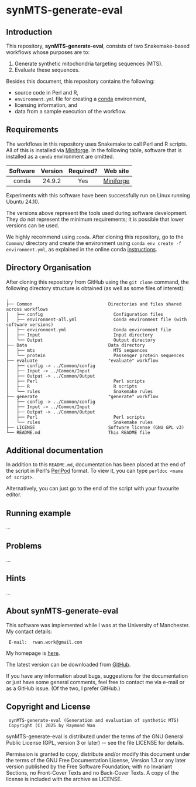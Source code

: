 synMTS-generate-eval
====================


Introduction
------------

This repository, **synMTS-generate-eval**, consists of two Snakemake-based workflows whose purposes are to:

1.  Generate synthetic mitochondria targeting sequences (MTS).
2.  Evaluate these sequences.

Besides this document, this repository contains the following:

  * source code in Perl and R,
  * `environment.yml` file for creating a [conda](https://docs.conda.io/en/latest/) environment,
  * licensing information, and
  * data from a sample execution of the workflow.


Requirements
------------

The workflows in this repository uses Snakemake to call Perl and R scripts.  All of this is installed via [Miniforge](https://github.com/conda-forge/miniforge).  In the following table, software that is installed as a `conda` environment are omitted.


| Software                | Version | Required? | Web site                                               |
|:-----------------------:|:-------:|:---------:|:------------------------------------------------------:|
| conda                   | 24.9.2  | Yes       | [Miniforge](https://github.com/conda-forge/miniforge)  |


Experiments with this software have been successfully run on Linux running Ubuntu 24.10.

The versions above represent the tools used during software development. They do not represent the minimum requirements; it is possible that lower versions can be used.

We highly recommend using `conda`.  After cloning this repository, go to the `Common/` directory and create the environment using `conda env create -f environment.yml`, as explained in the online conda [instructions](https://conda.io/projects/conda/en/latest/user-guide/tasks/manage-environments.html#creating-an-environment-from-an-environment-yml-file).


Directory Organisation
----------------------

After cloning this repository from GitHub using the `git clone` command, the following directory structure is obtained (as well as some files of interest):

    .
    ├── Common                             Directories and files shared across workflows
    │   ├── config                           Configuration files
    │   ├── environment-all.yml              Conda environment file (with software versions)
    │   ├── environment.yml                  Conda environment file
    │   ├── Input                            Input directory
    │   └── Output                           Output directory
    ├── Data                               Data directory
    │   ├── mts                              MTS sequences
    │   └── protein                          Passenger protein sequences
    ├── evaluate                           "evaluate" workflow
    │   ├── config -> ../Common/config
    │   ├── Input -> ../Common/Input
    │   ├── Output -> ../Common/Output
    │   ├── Perl                             Perl scripts
    │   ├── R                                R scripts
    │   └── rules                            Snakemake rules
    ├── generate                           "generate" workflow
    │   ├── config -> ../Common/config
    │   ├── Input -> ../Common/Input
    │   ├── Output -> ../Common/Output
    │   ├── Perl                             Perl scripts
    │   └── rules                            Snakemake rules
    ├── LICENSE                            Software license (GNU GPL v3)
    └── README.md                          This README file


Additional documentation
------------------------

In addition to this `README.md`, documentation has been placed at the end of the script in Perl's [PerlPod](https://perldoc.perl.org/perlpod) format.  To view it, you can type `perldoc <name of script>`.

Alternatively, you can just go to the end of the script with your favourite editor.


Running example
---------------

...


Problems
--------

...


Hints
-----

...


About synMTS-generate-eval
--------------------------

This software was implemented while I was at the University of Manchester.  My contact details:

     E-mail:  rwan.work@gmail.com

My homepage is [here](http://www.rwanwork.info/).

The latest version can be downloaded from [GitHub](https://github.com/rwanwork/synMTS-generate-eval).

If you have any information about bugs, suggestions for the documentation or just have some general comments, feel free to contact me via e-mail or as a GitHub issue.  (Of the two, I prefer GitHub.)


Copyright and License
---------------------

     synMTS-generate-eval (Generation and evaluation of synthetic MTS)
     Copyright (C) 2025 by Raymond Wan

synMTS-generate-eval is distributed under the terms of the GNU General Public License (GPL, version 3 or later) -- see the file LICENSE for details.

Permission is granted to copy, distribute and/or modify this document under the terms of the GNU Free Documentation License, Version 1.3 or any later version published by the Free Software Foundation; with no Invariant Sections, no Front-Cover Texts and no Back-Cover Texts. A copy of the license is included with the archive as LICENSE.


